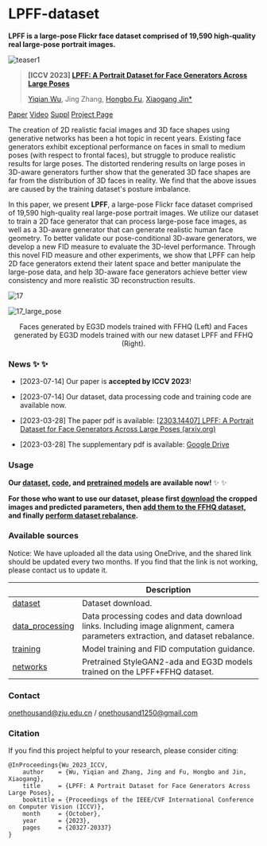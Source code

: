# LPFF-dataset
**LPFF is a large-pose Flickr face dataset comprised of 19,590 high-quality real large-pose portrait images.**

![teaser1](./images/teaser1.png)



> **[ICCV 2023] [LPFF: A Portrait Dataset for Face Generators Across Large Poses](https://openaccess.thecvf.com/content/ICCV2023/html/Wu_LPFF_A_Portrait_Dataset_for_Face_Generators_Across_Large_Poses_ICCV_2023_paper.html)**
>
> [Yiqian Wu](https://onethousandwu.com/), Jing Zhang, [Hongbo Fu](http://sweb.cityu.edu.hk/hongbofu/publications.html), [Xiaogang Jin*](http://www.cad.zju.edu.cn/home/jin)

[Paper](https://openaccess.thecvf.com/content/ICCV2023/html/Wu_LPFF_A_Portrait_Dataset_for_Face_Generators_Across_Large_Poses_ICCV_2023_paper.html)              [Video](https://youtu.be/faj0A9v2gxo)               [Suppl](https://drive.google.com/file/d/1Xktg7oqMMNN9hqGYva3BBTJoux17y2SR/view?usp=sharing)               [Project Page](https://onethousandwu.com/LPFF.github.io/)



The creation of 2D realistic facial images and 3D face shapes using generative networks has been a hot topic in recent years. Existing face generators exhibit exceptional performance on faces in small to medium poses (with respect to frontal faces), but struggle to produce realistic results for large poses. The distorted rendering results on large poses in 3D-aware generators further show that the generated 3D face shapes are far from the distribution of 3D faces in reality. We find that the above issues are caused by the training dataset's posture imbalance. 

In this paper, we present **LPFF**, a large-pose Flickr face dataset comprised of 19,590 high-quality real large-pose portrait images. We utilize our dataset to train a 2D face generator that can process large-pose face images, as well as a 3D-aware generator that can generate realistic human face geometry. To better validate our pose-conditional 3D-aware generators, we develop a new FID measure to evaluate the 3D-level performance. Through this novel FID measure and other experiments, we show that LPFF can help 2D face generators extend their latent space and better manipulate the large-pose data, and help 3D-aware face generators achieve better view consistency and more realistic 3D reconstruction results.



![17](./images/17.gif)

![17_large_pose](./images/17_large_pose.gif)

<center>Faces generated by EG3D models trained with FFHQ (Left) and Faces generated by EG3D models trained with our new dataset LPFF and FFHQ (Right).</center>

### News  ✨ ✨ 

- [2023-07-14] Our paper is **accepted by ICCV 2023**!
- [2023-07-14] Our dataset, data processing code and training code are available now.

- [2023-03-28] The paper pdf is available: [[2303.14407\] LPFF: A Portrait Dataset for Face Generators Across Large Poses (arxiv.org)](https://arxiv.org/abs/2303.14407)
- [2023-03-28] The supplementary pdf is available: [Google Drive](https://drive.google.com/file/d/1Xktg7oqMMNN9hqGYva3BBTJoux17y2SR/view?usp=sharing)





### Usage

**Our [dataset](https://github.com/oneThousand1000/LPFF-dataset/tree/master/dataset_download), [code](https://github.com/oneThousand1000/LPFF-dataset/tree/master/data_processing), and [pretrained models](https://github.com/oneThousand1000/LPFF-dataset/tree/master/networks) are available now!** ✨ ✨ 

**For those who want to use our dataset, please first [download](https://github.com/oneThousand1000/LPFF-dataset/tree/master/dataset_download) the cropped images and predicted parameters, then [add them to the FFHQ dataset](https://github.com/oneThousand1000/LPFF-dataset-debug-version/tree/master/data_processing#step2-eg3d-and-stylegan-datasets), and finally [perform dataset rebalance](https://github.com/oneThousand1000/LPFF-dataset/tree/master/data_processing#step-3-data-distribution-analysis-and-dataset-rebalance).**



### Available sources

Notice: We have uploaded all the data using OneDrive, and the shared link should be updated every two months. If you find that the link is not working, please contact us to update it.

|                                                              | Description                                                  |
| ------------------------------------------------------------ | ------------------------------------------------------------ |
| [dataset](https://github.com/oneThousand1000/LPFF-dataset/tree/master/dataset_download) | Dataset download.                                            |
| [data_processing](https://github.com/oneThousand1000/LPFF-dataset/tree/master/data_processing) | Data processing codes and data download links. Including image alignment, camera parameters extraction, and dataset rebalance. |
| [training](https://github.com/oneThousand1000/LPFF-dataset/tree/master/training) | Model training and FID computation guidance.                 |
| [networks](https://github.com/oneThousand1000/LPFF-dataset/tree/master/networks) | Pretrained StyleGAN2-ada and EG3D models trained on the LPFF+FFHQ  dataset. |



### Contact

 [onethousand@zju.edu.cn](mailto:onethousand@zju.edu.cn) / [onethousand1250@gmail.com](mailto:onethousand1250@gmail.com)



### Citation

If you find this project helpful to your research, please consider citing:

```
@InProceedings{Wu_2023_ICCV,
    author    = {Wu, Yiqian and Zhang, Jing and Fu, Hongbo and Jin, Xiaogang},
    title     = {LPFF: A Portrait Dataset for Face Generators Across Large Poses},
    booktitle = {Proceedings of the IEEE/CVF International Conference on Computer Vision (ICCV)},
    month     = {October},
    year      = {2023},
    pages     = {20327-20337}
}
```

